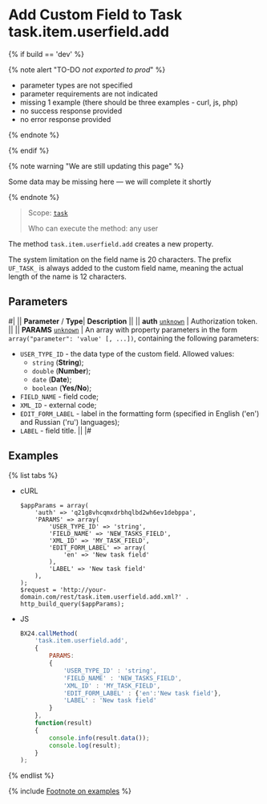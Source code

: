 # Add Custom Field to Task task.item.userfield.add

{% if build == 'dev' %}

{% note alert "TO-DO _not exported to prod_" %}

- parameter types are not specified
- parameter requirements are not indicated
- missing 1 example (there should be three examples - curl, js, php)
- no success response provided
- no error response provided

{% endnote %}

{% endif %}

{% note warning "We are still updating this page" %}

Some data may be missing here — we will complete it shortly

{% endnote %}

> Scope: [`task`](../../scopes/permissions.md)
>
> Who can execute the method: any user

The method `task.item.userfield.add` creates a new property.

The system limitation on the field name is 20 characters. The prefix `UF_TASK_` is always added to the custom field name, meaning the actual length of the name is 12 characters.

## Parameters

#|
|| **Parameter** / **Type**| **Description** ||
|| **auth**
[`unknown`](../../data-types.md) | Authorization token. ||
|| **PARAMS**
[`unknown`](../../data-types.md) | An array with property parameters in the form `array("parameter": 'value' [, ...])`, containing the following parameters: 
- `USER_TYPE_ID` - the data type of the custom field. Allowed values: 
    - `string` (**String**);
    - `double` (**Number**); 
    - `date` (**Date**);
    - `boolean` (**Yes/No**); 
- `FIELD_NAME` - field code; 
- `XML_ID` - external code; 
- `EDIT_FORM_LABEL` - label in the formatting form (specified in English ('en') and Russian ('ru') languages); 
- `LABEL` - field title. ||
|#

## Examples

{% list tabs %}

- cURL

    ```http
    $appParams = array(
        'auth' => 'q21g8vhcqmxdrbhqlbd2wh6ev1debppa',
        'PARAMS' => array(
            'USER_TYPE_ID' => 'string',
            'FIELD_NAME' => 'NEW_TASKS_FIELD',
            'XML_ID' => 'MY_TASK_FIELD',
            'EDIT_FORM_LABEL' => array(
                'en' => 'New task field'
            ),
            'LABEL' => 'New task field'
        ),
    );
    $request = 'http://your-domain.com/rest/task.item.userfield.add.xml?' . http_build_query($appParams);
    ```

- JS

    ```js
    BX24.callMethod(
        'task.item.userfield.add',
        {
            PARAMS:
            {
                'USER_TYPE_ID' : 'string',
                'FIELD_NAME' : 'NEW_TASKS_FIELD',
                'XML_ID' : 'MY_TASK_FIELD',
                'EDIT_FORM_LABEL' : {'en':'New task field'},
                'LABEL' : 'New task field'
            }
        },
        function(result)
        {
            console.info(result.data());
            console.log(result);
        }
    );
    ```

{% endlist %}

{% include [Footnote on examples](../../../_includes/examples.md) %}